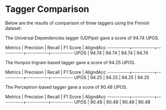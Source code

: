 # Tagger Comparison

Below are the results of comparison of three taggers using the Finnish dataset:

The Universal Dependencies tagger (UDPipe) gave a score of 94.74 UPOS. 

Metrics    | Precision |    Recall |  F1 Score | AligndAcc
-----------+-----------+-----------+-----------+-----------
UPOS       |     94.74 |     94.74 |     94.74 |     94.74

The Hunpos trigram based tagger gave a score of 94.25 UPOS. 

Metrics    | Precision |    Recall |  F1 Score | AligndAcc
-----------+-----------+-----------+-----------+-----------
UPOS       |     94.25 |     94.25 |     94.25 |     94.25

The Perceptron-based tagger gave a score of 90.48 UPOS. 

Metrics    | Precision |    Recall |  F1 Score | AligndAcc
-----------+-----------+-----------+-----------+-----------
UPOS       |     90.48 |     90.48 |     90.48 |     90.48

